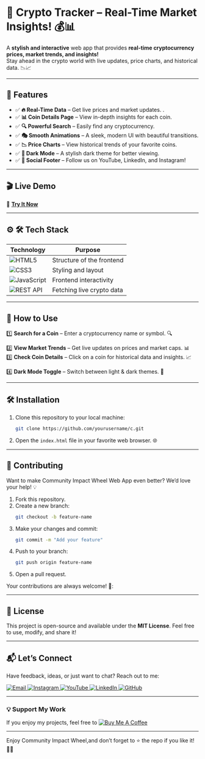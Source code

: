 # 🚀 Crypto Tracker – Real-Time Market Insights! 💰📊  

A **stylish and interactive** web app that provides **real-time cryptocurrency prices, market trends, and insights!**  
Stay ahead in the crypto world with live updates, price charts, and historical data. 📉📈  

---

## 🌟 Features  
- ✅ **🔥 Real-Time Data** – Get live prices and market updates.  .  
- ✅ **📊 Coin Details Page** – View in-depth insights for each coin. 
- ✅  **🔍 Powerful Search** – Easily find any cryptocurrency. 
- ✅ **🎭 Smooth Animations** – A sleek, modern UI with beautiful transitions.  
- ✅ **📉 Price Charts** – View historical trends of your favorite coins.  
- ✅ **🌙 Dark Mode** – A stylish dark theme for better viewing.
- ✅ **🔗 Social Footer** – Follow us on YouTube, LinkedIn, and Instagram!  

  
  
---      
## 🎬 Live Demo 

🔗 **[Try It Now]()**  


---

## ⚙ 🛠 Tech Stack
| **Technology**  | **Purpose** |
|-----------------|-------------|
| ![HTML5](https://img.shields.io/badge/HTML5-E34F26?style=for-the-badge&logo=html5&logoColor=white) | Structure of the frontend |
| ![CSS3](https://img.shields.io/badge/CSS3-1572B6?style=for-the-badge&logo=css3&logoColor=white) | Styling and layout |
| ![JavaScript](https://img.shields.io/badge/JavaScript-F7DF1E?style=for-the-badge&logo=javascript&logoColor=black) | Frontend interactivity |
| ![REST API](https://img.shields.io/badge/API-0088CC?style=for-the-badge&logo=api&logoColor=white) | Fetching live crypto data |

---

## 🚀 How to Use 
1️⃣ **Search for a Coin** – Enter a cryptocurrency name or symbol. 🔍

2️⃣ **View Market Trends** – Get live updates on prices and market caps. 📊  
3️⃣   **Check Coin Details** – Click on a coin for historical data and insights. 📈  

4️⃣ **Dark Mode Toggle** – Switch between light & dark themes. 🌙


---

## 🛠️ Installation  

1. Clone this repository to your local machine:  
   ```bash  
   git clone https://github.com/yourusername/c.git
   ```  

2. Open the `index.html` file in your favorite web browser. 🌐  
 

---

## 🤝 Contributing  

Want to make Community Impact Wheel Web App even better? We’d love your help! 💡  
1. Fork this repository.  
2. Create a new branch:  
   ```bash  
   git checkout -b feature-name  
   ```  
3. Make your changes and commit:  
   ```bash  
   git commit -m "Add your feature"  
   ```  
4. Push to your branch:  
   ```bash  
   git push origin feature-name  
   ```  
5. Open a pull request.  

Your contributions are always welcome! 🌟:


---

## 📜 License  

This project is open-source and available under the **MIT License**. Feel free to use, modify, and share it!  

---

## 📬 Let’s Connect  

Have feedback, ideas, or just want to chat? Reach out to me:  
<div>
  <a href="mailto:onlykelvin06@gmail.com">
    <img src="https://img.shields.io/badge/Email-4285F4?style=for-the-badge&logo=gmail&logoColor=white" alt="Email" />
  </a>
  <a href="https://www.instagram.com/_.yo.kelvin/">
    <img src="https://img.shields.io/badge/Instagram-E4405F?style=for-the-badge&logo=instagram&logoColor=white" alt="Instagram" />
  </a>
  <a href="https://www.youtube.com/@TechTutor_Tv?sub_confirmation=1">
    <img src="https://img.shields.io/badge/YouTube-FF0000?style=for-the-badge&logo=youtube&logoColor=white" alt="YouTube" />
  </a>
  <a href = "https://www.linkedin.com/in/kelvin-agyare-yeboah-6728a7301?utm_source=share&utm_campaign=share_via&utm_content=profile&utm_medium=android_app">
    <img src="https://img.shields.io/badge/LinkedIn-0077B5?style=for-the-badge&logo=linkedin&logoColor=white" alt="LinkedIn" />
  </a>
  <a href="https://github.com/KelvCodes">
    <img src="https://img.shields.io/badge/GitHub-181717?style=for-the-badge&logo=github&logoColor=white" alt="GitHub" />
  </a>
</div>     
 
---
### 💡 Support My Work  
If you enjoy my projects, feel free to [![Buy Me A Coffee](https://img.shields.io/badge/Buy%20Me%20A%20Coffee-%F0%9F%8C%8D-yellow?style=for-the-badge&logo=buy-me-a-coffee&logoColor=black)](https://www.buymeacoffee.com/kelvcodes) 

---
Enjoy Community Impact Wheel,and don’t forget to ⭐ the repo if you like it! 🥳✨  







